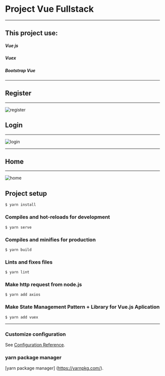 # Project Vue Fullstack

-----------------------------------------

## This project use:
##### Vue js
##### Vuex
##### Bootstrap Vue

---------------------------

## Register
------
![register](https://user-images.githubusercontent.com/64014794/104283454-22051580-54e3-11eb-85ba-2100c35af129.png)

## Login
-------------
![login](https://user-images.githubusercontent.com/64014794/104283237-d488a880-54e2-11eb-839a-b720adec77cb.png)

-------------

## Home
------------
![home](https://user-images.githubusercontent.com/64014794/104283604-58db2b80-54e3-11eb-9b0a-baf50248e70b.png)


## Project setup
```
$ yarn install
```

### Compiles and hot-reloads for development
```
$ yarn serve
```

### Compiles and minifies for production
```
$ yarn build
```

### Lints and fixes files
```
$ yarn lint
```

### Make http request from node.js
```
$ yarn add axios
```

### Make State Management Pattern + Library for Vue.js Aplication
```
$ yarn add vuex
```

-------------------

### Customize configuration
See [Configuration Reference](https://cli.vuejs.org/config/).

### yarn package manager
[yarn package manager] (https://yarnpkg.com/).
